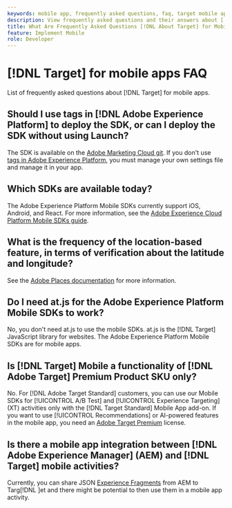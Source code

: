 ```yaml
---
keywords: mobile app, frequently asked questions, faq, target mobile app
description: View frequently asked questions and their answers about [!DNL Adobe Target] for mobile apps.
title: What Are Frequently Asked Questions [!DNL About Target] for Mobile Apps?
feature: Implement Mobile
role: Developer
---
```

# [!DNL Target] for mobile apps FAQ

List of frequently asked questions about [!DNL Target] for mobile apps.

## Should I use tags in [!DNL Adobe Experience Platform] to deploy the SDK, or can I deploy the SDK without using Launch?

The SDK is available on the [Adobe Marketing Cloud git](https://github.com/Adobe-Marketing-Cloud/acp-sdks/). If you don't use [tags in Adobe Experience Platform](https://experienceleague.adobe.com/docs/experience-platform/tags/home.html), you must manage your own settings file and manage it in your app. 

## Which SDKs are available today?

The Adobe Experience Platform Mobile SDKs currently support iOS, Android, and React. For more information, see the [Adobe Experience Cloud Platform Mobile SDKs guide](https://aep-sdks.gitbook.io/docs/).

## What is the frequency of the location-based feature, in terms of verification about the latitude and longitude?

See the [Adobe Places documentation](https://placesdocs.com/places-services-by-adobe-documentation/) for more information.

## Do I need at.js for the Adobe Experience Platform Mobile SDKs to work?

No, you don't need at.js to use the mobile SDKs. at.js is the [!DNL Target] JavaScript library for websites. The Adobe Experience Platform Mobile SDKs are for mobile apps.

## Is [!DNL Target] Mobile a functionality of [!DNL Adobe Target] Premium Product SKU only?

No. For [!DNL Adobe Target Standard] customers, you can use our Mobile SDKs for [!UICONTROL A/B Test] and [!UICONTROL Experience Targeting] (XT) activities only with the [!DNL Target Standard] Mobile App add-on. If you want to use [!UICONTROL Recommendations] or AI-powered features in the mobile app, you need an [Adobe Target Premium](https://experienceleague.adobe.com/docs/target/using/introduction/intro.html#premium) license.

## Is there a mobile app integration between [!DNL Adobe Experience Manager] (AEM) and [!DNL Target] mobile activities?

Currently, you can share JSON [Experience Fragments](https://experienceleague.adobe.com/docs/target/using/experiences/offers/aem-experience-fragments.html) from AEM to Targ[!DNL ]et and there might be potential to then use them in a mobile app activity.
